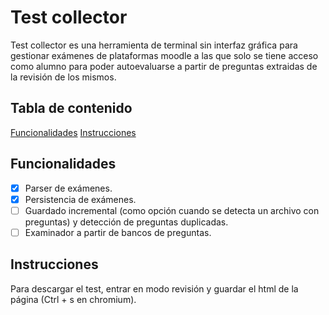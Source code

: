 # Test collector

Test collector es una herramienta de terminal sin interfaz gráfica
para gestionar exámenes de plataformas moodle
a las que solo se tiene acceso como alumno
para poder autoevaluarse a partir de preguntas extraidas de la revisión de los mismos.

## Tabla de contenido

[Funcionalidades](#Funcionalidades)
[Instrucciones](#Instrucciones)

## Funcionalidades

- [x] Parser de exámenes.
- [x] Persistencia de exámenes.
- [ ] Guardado incremental (como opción cuando se detecta un archivo con preguntas) y detección de preguntas duplicadas.
- [ ] Examinador a partir de bancos de preguntas.

## Instrucciones

Para descargar el test, entrar en modo revisión y guardar el html de la página (Ctrl + s en chromium).


